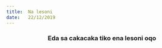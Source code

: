 ```yaml
---
title:  Na lesoni
date:   22/12/2019
---
```


### <center>Eda sa cakacaka tiko ena lesoni oqo</center>